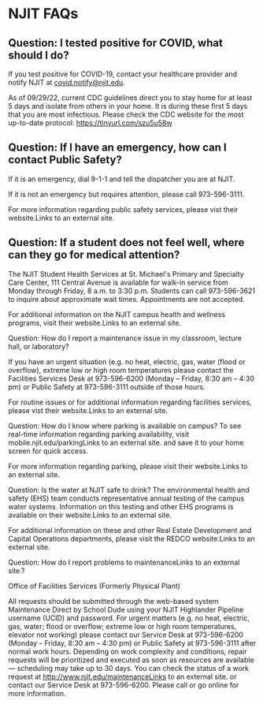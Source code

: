 # NJIT FAQs

## Question: I tested positive for COVID, what should I do?

If you test positive for COVID-19, contact your healthcare provider and notify NJIT at covid.notify@njit.edu. 

As of 09/29/22, current CDC guidelines direct you to stay home for at least 5 days and isolate from others in your home. It is during these first 5 days that you are most infectious. Please check the CDC website for the most up-to-date protocol: https://tinyurl.com/szu5u58w

## Question: If I have an emergency, how can I contact Public Safety?
If it is an emergency, dial 9-1-1 and tell the dispatcher you are at NJIT. 

If it is not an emergency but requires attention, please call 973-596-3111.

For more information regarding public safety services, please vist their website.Links to an external site.


## Question: If a student does not feel well, where can they go for medical attention?
The NJIT Student Health Services at St. Michael's Primary and Specialty Care Center, 111 Central Avenue is available for walk-in service from Monday through Friday, 8 a.m. to 3:30 p.m. Students can call 973-596-3621 to inquire about approximate wait times. Appointments are not accepted.

For additional information on the NJIT campus health and wellness programs, visit their website.Links to an external site.


Question: How do I report a maintenance issue in my classroom, lecture hall, or laboratory?

If you have an urgent situation (e.g. no heat, electric, gas, water (flood or overflow), extreme low or high room temperatures please contact the Facilities Services Desk at 973-596-6200 (Monday – Friday, 8:30 am – 4:30 pm) or Public Safety at 973-596-3111 outside of those hours.

For routine issues or for additional information regarding facilities services, please vist their website.Links to an external site.

Question: How do I know where parking is available on campus?
To see real-time information regarding parking availability, visit mobile.njit.edu/parkingLinks to an external site. and save it to your home screen for quick access.

For more information regarding parking, please visit their website.Links to an external site.

Question: Is the water at NJIT safe to drink?
The environmental health and safety (EHS) team conducts representative annual testing of the campus water systems. Information on this testing and other EHS programs is available on their website.Links to an external site.

For additional information on these and other Real Estate Development and Capital Operations departments, please visit the REDCO website.Links to an external site.

Question: How do I report problems to maintenanceLinks to an external site.?
 
Office of Facilities Services (Formerly Physical Plant)

All requests should be submitted through the web-based system Maintenance Direct by School Dude using your NJIT Highlander Pipeline username (UCID) and password. For urgent matters (e.g. no heat, electric, gas, water; flood or overflow; extreme low or high room temperatures, elevator not working) please contact our Service Desk at 973-596-6200 (Monday – Friday, 8:30 am – 4:30 pm) or Public Safety at 973-596-3111 after normal work hours. Depending on work complexity and conditions, repair requests will be prioritized and executed as soon as resources are available — scheduling may take up to 30 days. You can check the status of a work request at http://www.njit.edu/maintenanceLinks to an external site. or contact our Service Desk at 973-596-6200. Please call or go online for more information.


